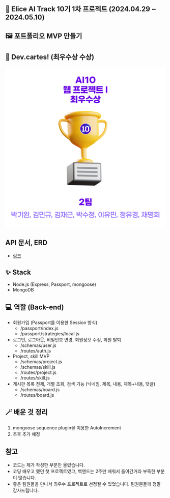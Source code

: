 ## 📄 Elice AI Track 10기 1차 프로젝트 (2024.04.29 ~ 2024.05.10)

## 🖼️ 포트폴리오 MVP 만들기

## 🥰 Dev.cartes! (최우수상 수상)

![award](https://raw.githubusercontent.com/lapras23/Elice_AI10_1st_project_devcartes/main/uploads/240522%20awards.png)

## API 문서, ERD

- [링크][]

[링크]: https://docs.google.com/spreadsheets/d/1xZFiT2gpMSSY5c2hOz8VhJL_gC7Prh9ZJ5Q6wfp4Itk/edit?usp=sharing

## ✨ Stack

- Node.js (Express, Passport, mongoose)
- MongoDB

## 💻 역할 (Back-end)

- 회원가입 (Passport를 이용한 Session 방식)
  - /passport/index.js
  - /passport/strategies/local.js
- 로그인, 로그아웃, 비밀번호 변경, 회원정보 수정, 회원 탈퇴
  - /schemas/user.js
  - /routes/auth.js
- Project, skill MVP
  - /schemas/project.js
  - /schemas/skill.js
  - /routes/project.js
  - /routes/skill.js
- 게시판 목록 전체, 개별 조회, 검색 기능 (닉네임, 제목, 내용, 제목+내용, 댓글)
  - /schemas/board.js
  - /routes/board.js

## 🪄 배운 것 정리

1. mongoose sequence plugin을 이용한 AutoIncrement
2. 추후 추가 예정

## 참고

- 코드는 제가 작성한 부분만 올렸습니다.
- 코딩 배우고 했던 첫 프로젝트였고, 백엔드는 2주만 배워서 들어간거라 부족한 부분이 많습니다.
- 좋은 팀원들을 만나서 최우수 프로젝트로 선정될 수 있었습니다. 팀원분들께 정말 감사드립니다.
